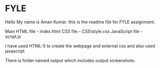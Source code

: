 # FYLE

Hello My name is Aman Kumar.
this is the readme file for FYLE assignment.

Main HTML file - index.html
CSS file - CSS\style.css
JavaScript file - script.js

I have used HTML-5 to create the webpage and external css and also used javascript

There is folder named output which includes output screenshots.
